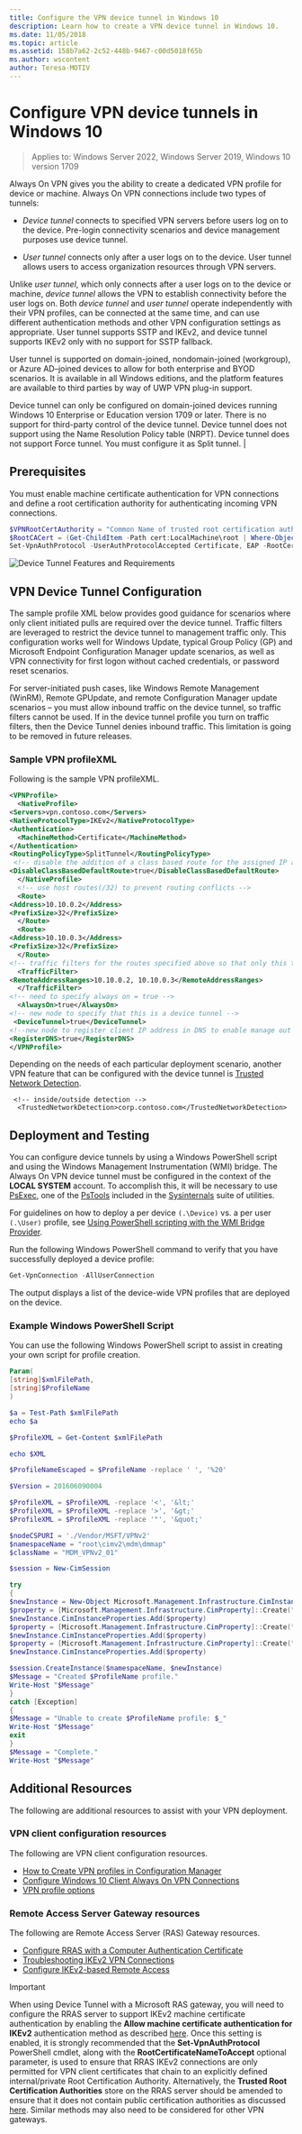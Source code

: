 ```yaml
---
title: Configure the VPN device tunnel in Windows 10
description: Learn how to create a VPN device tunnel in Windows 10.
ms.date: 11/05/2018
ms.topic: article
ms.assetid: 158b7a62-2c52-448b-9467-c00d5018f65b
ms.author: wscontent
author: Teresa-MOTIV
---
```

# Configure VPN device tunnels in Windows 10

>Applies to: Windows Server 2022, Windows Server 2019, Windows 10 version 1709

Always On VPN gives you the ability to create a dedicated VPN profile for device or machine. Always On VPN connections include two types of tunnels:

- _Device tunnel_ connects to specified VPN servers before users log on to the device. Pre-login connectivity scenarios and device management purposes use device tunnel.

- _User tunnel_ connects only after a user logs on to the device. User tunnel allows users to access organization resources through VPN servers.

Unlike _user tunnel_, which only connects after a user logs on to the device or machine, _device tunnel_ allows the VPN to establish connectivity before the user logs on. Both _device tunnel_ and _user tunnel_ operate independently with their VPN profiles, can be connected at the same time, and can use different authentication methods and other VPN configuration settings as appropriate. User tunnel supports SSTP and IKEv2, and device tunnel supports IKEv2 only with no support for SSTP fallback.

User tunnel is supported on domain-joined, nondomain-joined (workgroup), or Azure AD–joined devices to allow for both enterprise and BYOD scenarios. It is available in all Windows editions, and the platform features are available to third parties by way of UWP VPN plug-in support. 

 Device tunnel can only be configured on domain-joined devices running Windows 10 Enterprise or Education version 1709 or later. There is no support for third-party control of the device tunnel. Device tunnel does not support using the Name Resolution Policy table (NRPT). Device tunnel does not support Force tunnel. You must configure it as Split tunnel. |

## Prerequisites

You must enable machine certificate authentication for VPN connections and define a root certification authority for authenticating incoming VPN connections.

```PowerShell
$VPNRootCertAuthority = "Common Name of trusted root certification authority"
$RootCACert = (Get-ChildItem -Path cert:LocalMachine\root | Where-Object {$_.Subject -Like "*$VPNRootCertAuthority*" })
Set-VpnAuthProtocol -UserAuthProtocolAccepted Certificate, EAP -RootCertificateNameToAccept $RootCACert -PassThru
```

![Device Tunnel Features and Requirements](../../media/device-tunnel-feature-and-requirements.png)

## VPN Device Tunnel Configuration

The sample profile XML below provides good guidance for scenarios where only client initiated pulls are required over the device tunnel.  Traffic filters are leveraged to restrict the device tunnel to management traffic only.  This configuration works well for Windows Update, typical Group Policy (GP) and Microsoft Endpoint Configuration Manager update scenarios, as well as VPN connectivity for first logon without cached credentials, or password reset scenarios.

For server-initiated push cases, like Windows Remote Management (WinRM), Remote GPUpdate, and remote Configuration Manager update scenarios – you must allow inbound traffic on the device tunnel, so traffic filters cannot be used.  If in the device tunnel profile you turn on traffic filters, then the Device Tunnel denies inbound traffic.  This limitation is going to be removed in future releases.


### Sample VPN profileXML

Following is the sample VPN profileXML.

``` xml
<VPNProfile>
  <NativeProfile>
<Servers>vpn.contoso.com</Servers>
<NativeProtocolType>IKEv2</NativeProtocolType>
<Authentication>
  <MachineMethod>Certificate</MachineMethod>
</Authentication>
<RoutingPolicyType>SplitTunnel</RoutingPolicyType>
 <!-- disable the addition of a class based route for the assigned IP address on the VPN interface -->
<DisableClassBasedDefaultRoute>true</DisableClassBasedDefaultRoute>
  </NativeProfile>
  <!-- use host routes(/32) to prevent routing conflicts -->
  <Route>
<Address>10.10.0.2</Address>
<PrefixSize>32</PrefixSize>
  </Route>
  <Route>
<Address>10.10.0.3</Address>
<PrefixSize>32</PrefixSize>
  </Route>
<!-- traffic filters for the routes specified above so that only this traffic can go over the device tunnel -->
  <TrafficFilter>
<RemoteAddressRanges>10.10.0.2, 10.10.0.3</RemoteAddressRanges>
  </TrafficFilter>
<!-- need to specify always on = true -->
  <AlwaysOn>true</AlwaysOn>
<!-- new node to specify that this is a device tunnel -->
 <DeviceTunnel>true</DeviceTunnel>
<!--new node to register client IP address in DNS to enable manage out -->
<RegisterDNS>true</RegisterDNS>
</VPNProfile>
```

Depending on the needs of each particular deployment scenario, another VPN feature that can be configured with the device tunnel is [Trusted Network Detection](/answers/topics/windows-server-infrastructure.html).

```
 <!-- inside/outside detection -->
  <TrustedNetworkDetection>corp.contoso.com</TrustedNetworkDetection>
```

## Deployment and Testing

You can configure device tunnels by using a Windows PowerShell script and using the Windows Management Instrumentation (WMI) bridge. The Always On VPN device tunnel must be configured in the context of the **LOCAL SYSTEM** account. To accomplish this, it will be necessary to use [PsExec](/sysinternals/downloads/psexec), one of the [PsTools](/sysinternals/downloads/pstools) included in the [Sysinternals](/sysinternals/) suite of utilities.

For guidelines on how to deploy a per device `(.\Device)` vs. a per user `(.\User)` profile, see [Using PowerShell scripting with the WMI Bridge Provider](/windows/client-management/mdm/using-powershell-scripting-with-the-wmi-bridge-provider).

Run the following Windows PowerShell command to verify that you have successfully deployed a device profile:

  ```powershell
  Get-VpnConnection -AllUserConnection
  ```

The output displays a list of the device\-wide VPN profiles that are deployed on the device.

### Example Windows PowerShell Script

You can use the following Windows PowerShell script to assist in creating your own script for profile creation.

```PowerShell
Param(
[string]$xmlFilePath,
[string]$ProfileName
)

$a = Test-Path $xmlFilePath
echo $a

$ProfileXML = Get-Content $xmlFilePath

echo $XML

$ProfileNameEscaped = $ProfileName -replace ' ', '%20'

$Version = 201606090004

$ProfileXML = $ProfileXML -replace '<', '&lt;'
$ProfileXML = $ProfileXML -replace '>', '&gt;'
$ProfileXML = $ProfileXML -replace '"', '&quot;'

$nodeCSPURI = './Vendor/MSFT/VPNv2'
$namespaceName = "root\cimv2\mdm\dmmap"
$className = "MDM_VPNv2_01"

$session = New-CimSession

try
{
$newInstance = New-Object Microsoft.Management.Infrastructure.CimInstance $className, $namespaceName
$property = [Microsoft.Management.Infrastructure.CimProperty]::Create("ParentID", "$nodeCSPURI", 'String', 'Key')
$newInstance.CimInstanceProperties.Add($property)
$property = [Microsoft.Management.Infrastructure.CimProperty]::Create("InstanceID", "$ProfileNameEscaped", 'String', 'Key')
$newInstance.CimInstanceProperties.Add($property)
$property = [Microsoft.Management.Infrastructure.CimProperty]::Create("ProfileXML", "$ProfileXML", 'String', 'Property')
$newInstance.CimInstanceProperties.Add($property)

$session.CreateInstance($namespaceName, $newInstance)
$Message = "Created $ProfileName profile."
Write-Host "$Message"
}
catch [Exception]
{
$Message = "Unable to create $ProfileName profile: $_"
Write-Host "$Message"
exit
}
$Message = "Complete."
Write-Host "$Message"
```

## Additional Resources

The following are additional resources to assist with your VPN deployment.

### VPN client configuration resources

The following are VPN client configuration resources.

- [How to Create VPN profiles in Configuration Manager](/configmgr/protect/deploy-use/create-vpn-profiles)
- [Configure Windows 10 Client Always On VPN Connections](always-on-vpn/deploy/vpn-deploy-client-vpn-connections.md)
- [VPN profile options](/windows/access-protection/vpn/vpn-profile-options)

### Remote Access Server Gateway resources

The following are Remote Access Server (RAS) Gateway resources.

- [Configure RRAS with a Computer Authentication Certificate](/previous-versions/windows/it-pro/windows-server-2008-R2-and-2008/dd458982(v=ws.11))
- [Troubleshooting IKEv2 VPN Connections](/previous-versions/windows/it-pro/windows-server-2008-R2-and-2008/dd941612(v=ws.10))
- [Configure IKEv2-based Remote Access](/previous-versions/windows/it-pro/windows-server-2008-R2-and-2008/ff687731(v=ws.10))

>[!IMPORTANT]
>When using Device Tunnel with a Microsoft RAS gateway, you will need to configure the RRAS server to support IKEv2 machine certificate authentication by enabling the **Allow machine certificate authentication for IKEv2** authentication method as described [here](/previous-versions/windows/it-pro/windows-server-2008-r2-and-2008/ee922682%28v=ws.10%29). Once this setting is enabled, it is strongly recommended that the **Set-VpnAuthProtocol** PowerShell cmdlet, along with the **RootCertificateNameToAccept** optional parameter, is used to ensure that RRAS IKEv2 connections are only permitted for VPN client certificates that chain to an explicitly defined internal/private Root Certification Authority. Alternatively, the **Trusted Root Certification Authorities** store on the RRAS server should be amended to ensure that it does not contain public certification authorities as discussed [here](/archive/blogs/rrasblog/what-type-of-certificate-to-install-on-the-vpn-server). Similar methods may also need to be considered for other VPN gateways.
